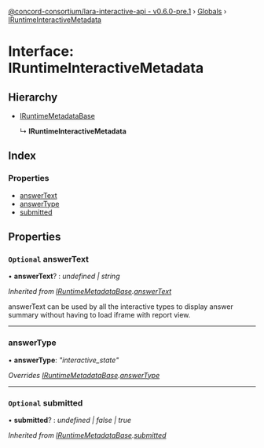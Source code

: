 [@concord-consortium/lara-interactive-api - v0.6.0-pre.1](../README.md) › [Globals](../globals.md) › [IRuntimeInteractiveMetadata](iruntimeinteractivemetadata.md)

# Interface: IRuntimeInteractiveMetadata

## Hierarchy

* [IRuntimeMetadataBase](iruntimemetadatabase.md)

  ↳ **IRuntimeInteractiveMetadata**

## Index

### Properties

* [answerText](iruntimeinteractivemetadata.md#optional-answertext)
* [answerType](iruntimeinteractivemetadata.md#answertype)
* [submitted](iruntimeinteractivemetadata.md#optional-submitted)

## Properties

### `Optional` answerText

• **answerText**? : *undefined | string*

*Inherited from [IRuntimeMetadataBase](iruntimemetadatabase.md).[answerText](iruntimemetadatabase.md#optional-answertext)*

answerText can be used by all the interactive types to display answer summary without having to load iframe
with report view.

___

###  answerType

• **answerType**: *"interactive_state"*

*Overrides [IRuntimeMetadataBase](iruntimemetadatabase.md).[answerType](iruntimemetadatabase.md#answertype)*

___

### `Optional` submitted

• **submitted**? : *undefined | false | true*

*Inherited from [IRuntimeMetadataBase](iruntimemetadatabase.md).[submitted](iruntimemetadatabase.md#optional-submitted)*
